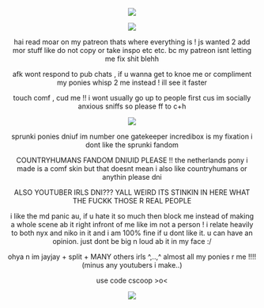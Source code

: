 <p align="center">
<img src="https://gifcity.carrd.co/assets/images/gallery135/c6aa41fb.gif?v=47652796"/>
  </p>
<p align="center">
<img src="https://gifcity.carrd.co/assets/images/gallery42/276c8870.gif?v=47652796"/>
  </p>
  <p align="center">
hai read moar on my patreon thats where everything is ! js wanted 2 add mor stuff like do not copy or take inspo etc etc. bc my patreon isnt letting me fix shit blehh
     </p>
<p align="center">
afk wont respond to pub chats , if u wanna get to knoe me or compliment my ponies whisp 2 me instead ! ill see it faster
   </p>
<p align="center">
touch comf , cud me !! i wont usually go up to people first cus im socially anxious sniffs so please ff to c+h
   </p>
<p align="center">
<img src="https://gifcity.carrd.co/assets/images/gallery42/276c8870.gif?v=47652796"/>
  </p>
  <p align="center">
sprunki ponies dniuf im number one gatekeeper incredibox is my fixation i dont like the sprunki fandom
    </p>
<p align="center">
COUNTRYHUMANS FANDOM DNIUID PLEASE !! the netherlands pony i made is a comf skin but that doesnt mean i also like countryhumans or anythin please dni  
  </p>
<p align="center">
ALSO YOUTUBER IRLS DNI??? YALL WEIRD ITS STINKIN IN HERE WHAT THE FUCKK THOSE R REAL PEOPLE
  </p>
<p align="center">
i like the md panic au, if u hate it so much then block me instead of making a whole scene ab it right infront of me like im not a person ! i relate heavily to both nyx and niko in it and i am 100% fine if u dont like it. u can have an opinion. just dont be big n loud ab it in my face :/
  </p>
<p align="center">
ohya n im jayjay + split + MANY others irls ^,..,^ almost all my ponies r me !!!! (minus any youtubers i make..)
  </p>
<p align="center">
use code cscoop >o<
  </p>       
<p align="center">
<img src="https://media.discordapp.net/attachments/1079439533323591700/1295393699215183952/image.png?ex=671c54a5&is=671b0325&hm=b5fad02de3d5de935aa0e6dbc105ef5f01b6834a4108f8fca6420e3d45a494e2&=&format=webp&quality=lossless&width=520&height=345"/>
</p>

